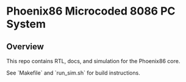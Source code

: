 # Phoenix86 Microcoded 8086 PC System

## Overview
This repo contains RTL, docs, and simulation for the Phoenix86 core.

See \`Makefile\` and \`run_sim.sh\` for build instructions.

